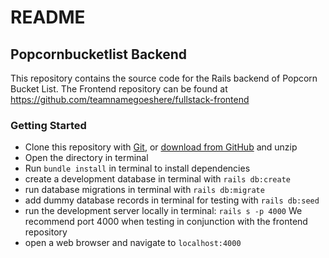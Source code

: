 # README

## Popcornbucketlist Backend

This repository contains the source code for the Rails backend of Popcorn Bucket List. The Frontend repository can be found at https://github.com/teamnamegoeshere/fullstack-frontend

### Getting Started
- Clone this repository with [Git](https://git-scm.com/downloads), or [download from GitHub](https://github.com/teamnamegoeshere/fullstack-backend/archive/refs/heads/main.zip) and unzip
- Open the directory in terminal
- Run ```bundle install``` in terminal to install dependencies
- create a development database in terminal with ```rails db:create```
- run database migrations in terminal with ```rails db:migrate```
- add dummy database records in terminal for testing with ```rails db:seed```
- run the development server locally in terminal: ```rails s -p 4000``` We recommend port 4000 when testing in conjunction with the frontend repository
- open a web browser and navigate to ```localhost:4000```

